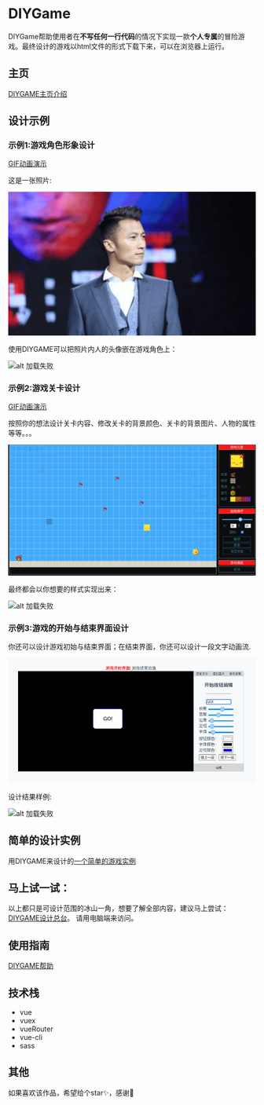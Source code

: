 # DIYGame
DIYGame帮助使用者在**不写任何一行代码**的情况下实现一款**个人专属**的冒险游戏。最终设计的游戏以html文件的形式下载下来，可以在浏览器上运行。

## 主页

[DIYGAME主页介绍](http://diygame.vip/#/)

## 设计示例

### 示例1:游戏角色形象设计

[GIF动画演示](./README/playerFigure.md)

这是一张照片:

![alt 加载失败](./README/XTFpicture.png)

使用DIYGAME可以把照片内人的头像嵌在游戏角色上：

![alt 加载失败](./src/pic/helpPage/playerFigureResult.png)


### 示例2:游戏关卡设计

[GIF动画演示](./README/structureDesign.md)

按照你的想法设计关卡内容、修改关卡的背景颜色、关卡的背景图片、人物的属性等等。。。

![alt 加载失败](./README/gamePanelExample.png)

最终都会以你想要的样式实现出来：

![alt 加载失败](./src/pic/helpPage/gameDesignResult.png)


### 示例3:游戏的开始与结束界面设计

你还可以设计游戏初始与结束界面；在结束界面，你还可以设计一段文字动画流.

![alt 加载失败](./README/startFace.png)

设计结果样例:

![alt 加载失败](./src/pic/helpPage/faceDesignResult.png)


## 简单的设计实例


用DIYGAME来设计的[一个简单的游戏实例](http://diygame.vip/#/previewPage)


## 马上试一试：


以上都只是可设计范围的冰山一角，想要了解全部内容，建议马上尝试：[DIYGAME设计总台](http://diygame.vip/#/entireGame)。
请用电脑端来访问。


## 使用指南

[DIYGAME帮助](http://diygame.vip/#/help)

## 技术栈

- vue
- vuex
- vueRouter
- vue-cli
- sass

## 其他

如果喜欢该作品，希望给个star✨，感谢🙏
